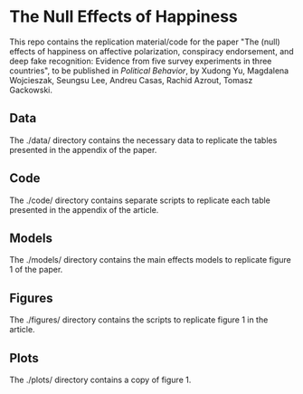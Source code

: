 # The Null Effects of Happiness

This repo contains the replication material/code for the paper "The (null) effects of happiness on affective polarization, conspiracy endorsement, and deep fake recognition: Evidence from five survey experiments in three countries", to be published in *Political Behavior*, by Xudong Yu, Magdalena Wojcieszak, Seungsu Lee, Andreu Casas, Rachid Azrout, Tomasz Gackowski.

## Data
The ./data/ directory contains the necessary data to replicate the tables presented in the appendix of the paper.

## Code
The ./code/ directory contains separate scripts to replicate each table presented in the appendix of the article. 

## Models
The ./models/ directory contains the main effects models to replicate figure 1 of the paper.

## Figures
The ./figures/ directory contains the scripts to replicate figure 1 in the article. 

## Plots
The ./plots/ directory contains a copy of figure 1.